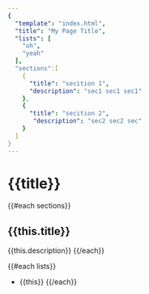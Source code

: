 ```yaml
---
{
  "template": "index.html",
  "title": "My Page Title",
  "lists": [
    "oh",
    "yeah"
  ],
  "sections":[
    {
      "title": "secition 1",
      "description": "sec1 sec1 sec1"
    },
    {
      "title": "secition 2",
       "description": "sec2 sec2 sec"
    }
  ]
}
---
```

# {{title}}

{{#each sections}}
## {{this.title}}
{{this.description}}
{{/each}}

{{#each lists}}
* {{this}}
{{/each}}